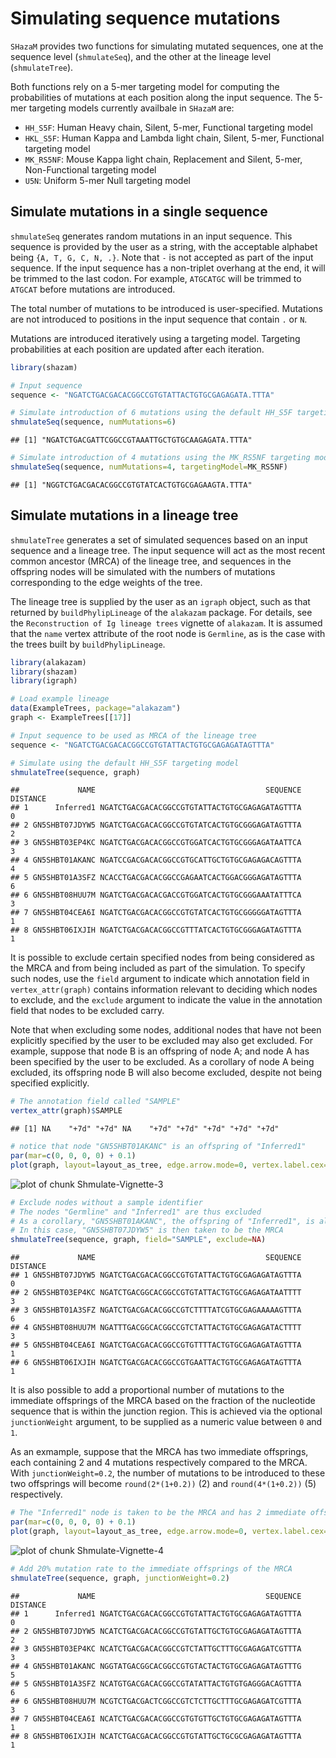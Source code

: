 # Simulating sequence mutations

`SHazaM` provides two functions for simulating mutated sequences, one at the sequence
level (`shmulateSeq`), and the other at the lineage level (`shmulateTree`). 

Both functions rely on a 5-mer targeting model for computing the probabilities of mutations at each position along the input sequence. The 5-mer targeting models currently availbale in `SHazaM` are:

* `HH_S5F`: Human Heavy chain, Silent, 5-mer, Functional targeting model
* `HKL_S5F`: Human Kappa and Lambda light chain, Silent, 5-mer, Functional targeting model
* `MK_RS5NF`: Mouse Kappa light chain, Replacement and Silent, 5-mer, Non-Functional targeting model
* `U5N`: Uniform 5-mer Null targeting model

## Simulate mutations in a single sequence

`shmulateSeq` generates random mutations in an input sequence. This sequence is provided by the user as a string, with the acceptable alphabet being `{A, T, G, C, N, .}`. Note that `-` is not accepted as part of the input sequence. If the input sequence has a non-triplet overhang at the end, it will be trimmed to the last codon. For example, `ATGCATGC` will be trimmed to `ATGCAT` before mutations are introduced.

The total number of mutations to be introduced is user-specified. Mutations are not introduced to positions in the input sequence that contain `.` or `N`. 

Mutations are introduced iteratively using a targeting model. Targeting probabilities at each position are updated after each iteration. 


```r
library(shazam)

# Input sequence
sequence <- "NGATCTGACGACACGGCCGTGTATTACTGTGCGAGAGATA.TTTA"

# Simulate introduction of 6 mutations using the default HH_S5F targeting model
shmulateSeq(sequence, numMutations=6)
```

```
## [1] "NGATCTGACGATTCGGCCGTAAATTGCTGTGCAAGAGATA.TTTA"
```

```r
# Simulate introduction of 4 mutations using the MK_RS5NF targeting model
shmulateSeq(sequence, numMutations=4, targetingModel=MK_RS5NF)
```

```
## [1] "NGGTCTGACGACACGGCCGTGTATCACTGTGCGAGAAGTA.TTTA"
```

## Simulate mutations in a lineage tree

`shmulateTree` generates a set of simulated sequences based on an input sequence and a lineage tree. The input sequence will act as the most recent common ancestor (MRCA) of the lineage tree, and sequences in the offspring nodes will be simulated with the numbers of mutations corresponding to the edge weights of the tree.

The lineage tree is supplied by the user as an `igraph` object, such as that returned by `buildPhylipLineage` of the `alakazam` package. For details, see the `Reconstruction of Ig lineage trees` vignette of `alakazam`. It is assumed that the `name` vertex attribute of the root node is `Germline`, as is the case with the trees built by `buildPhylipLineage`. 


```r
library(alakazam)
library(shazam)
library(igraph)

# Load example lineage
data(ExampleTrees, package="alakazam")
graph <- ExampleTrees[[17]]

# Input sequence to be used as MRCA of the lineage tree
sequence <- "NGATCTGACGACACGGCCGTGTATTACTGTGCGAGAGATAGTTTA"

# Simulate using the default HH_S5F targeting model
shmulateTree(sequence, graph)
```

```
##             NAME                                      SEQUENCE DISTANCE
## 1      Inferred1 NGATCTGACGACACGGCCGTGTATTACTGTGCGAGAGATAGTTTA        0
## 2 GN5SHBT07JDYW5 NGATCTGACGACACGGCCGTGTATCACTGTGCGGGAGATAGTTTA        2
## 3 GN5SHBT03EP4KC NGATCTGACGACACGGCCGTGGATCACTGTGCGGGAGATAATTCA        3
## 4 GN5SHBT01AKANC NGATCCGACGACACGGCCGTGCATTGCTGTGCGAGAGACAGTTTA        4
## 5 GN5SHBT01A3SFZ NCACCTGACGACACGGCCGAGAATCACTGGACGGGAGATAGTTTA        6
## 6 GN5SHBT08HUU7M NGATCTGACGACACGACCGTGGATCACTGTGCGGGAAATATTTCA        3
## 7 GN5SHBT04CEA6I NGATCTGACGACACGGCCGTGTATCACTGTGCGGGGGATAGTTTA        1
## 8 GN5SHBT06IXJIH NGATCTGACGACACGGCCGTTTATCACTGTGCGGGAGATAGTTTA        1
```

It is possible to exclude certain specified nodes from being considered as the MRCA and from being included as part of the simulation. To specify such nodes, use the `field` argument to indicate which annotation field in `vertex_attr(graph)` contains information relevant to deciding which nodes to exclude, and the `exclude` argument to indicate the value in the annotation field that nodes to be excluded carry. 

Note that when excluding some nodes, additional nodes that have not been explicitly specified by the user to be excluded may also get excluded. For example, suppose that node B is an offspring of node A; and node A has been specified by the user to be excluded. As a corollary of node A being excluded, its offspring node B will also become excluded, despite not being specified explicitly.


```r
# The annotation field called "SAMPLE"
vertex_attr(graph)$SAMPLE
```

```
## [1] NA    "+7d" "+7d" NA    "+7d" "+7d" "+7d" "+7d" "+7d"
```

```r
# notice that node "GN5SHBT01AKANC" is an offspring of "Inferred1"
par(mar=c(0, 0, 0, 0) + 0.1)
plot(graph, layout=layout_as_tree, edge.arrow.mode=0, vertex.label.cex=0.75)
```

![plot of chunk Shmulate-Vignette-3](figure/Shmulate-Vignette-3-1.png)

```r
# Exclude nodes without a sample identifier
# The nodes "Germline" and "Inferred1" are thus excluded
# As a corollary, "GN5SHBT01AKANC", the offspring of "Inferred1", is also excluded
# In this case, "GN5SHBT07JDYW5" is then taken to be the MRCA
shmulateTree(sequence, graph, field="SAMPLE", exclude=NA)
```

```
##             NAME                                      SEQUENCE DISTANCE
## 1 GN5SHBT07JDYW5 NGATCTGACGACACGGCCGTGTATTACTGTGCGAGAGATAGTTTA        0
## 2 GN5SHBT03EP4KC NGATCTGACGGCACGGCCGTGTATTACTGTGCGAGAGATAATTTT        3
## 3 GN5SHBT01A3SFZ NGATCTGACGACACGGCCGTCTTTTATCGTGCGAGAAAAAGTTTA        6
## 4 GN5SHBT08HUU7M NGATTTGACGGCACGGCCGTCTATTACTGTGCGAGAGATACTTTT        3
## 5 GN5SHBT04CEA6I NGATCTGACGACACGGCCGTGTTTTACTGTGCGAGAGATAGTTTA        1
## 6 GN5SHBT06IXJIH NGATCTGACGACACGGCCGTGAATTACTGTGCGAGAGATAGTTTA        1
```

It is also possible to add a proportional number of mutations to the immediate offsprings of the MRCA based on the fraction of the nucleotide sequence that is within the junction region. This is achieved via the optional `junctionWeight` argument, to be supplied as a numeric value between `0` and `1`. 

As an exmample, suppose that the MRCA has two immediate offsprings, each containing 2 and 4 mutations respectively compared to the MRCA. With `junctionWeight=0.2`, the number of mutations to be introduced to these two offsprings will become `round(2*(1+0.2))` (2) and `round(4*(1+0.2))` (5) respectively.


```r
# The "Inferred1" node is taken to be the MRCA and has 2 immediate offsprings
par(mar=c(0, 0, 0, 0) + 0.1)
plot(graph, layout=layout_as_tree, edge.arrow.mode=0, vertex.label.cex=0.75)
```

![plot of chunk Shmulate-Vignette-4](figure/Shmulate-Vignette-4-1.png)

```r
# Add 20% mutation rate to the immediate offsprings of the MRCA
shmulateTree(sequence, graph, junctionWeight=0.2)
```

```
##             NAME                                      SEQUENCE DISTANCE
## 1      Inferred1 NGATCTGACGACACGGCCGTGTATTACTGTGCGAGAGATAGTTTA        0
## 2 GN5SHBT07JDYW5 NCATCTGACGACACGGCCGTGTATTGCTGTGCGAGAGATAGTTTA        2
## 3 GN5SHBT03EP4KC NCATCTGACGACACGGCCGTCTATTGCTTTGCGAGAGATCGTTTA        3
## 4 GN5SHBT01AKANC NGGTATGACGGCACGGCCGTGTACTACTGTGCGAGAGATAGTTTG        5
## 5 GN5SHBT01A3SFZ NCATGTGACGACACGGCCGTATATTACTGTGTGAGGGACAGTTTA        6
## 6 GN5SHBT08HUU7M NCGTCTGACGACTCGGCCGTCTCTTGCTTTGCGAGAGATCGTTTA        3
## 7 GN5SHBT04CEA6I NCATCTGACGACACGGCCGTGTGTTGCTGTGCGAGAGATAGTTTA        1
## 8 GN5SHBT06IXJIH NCATCTGACGACACGGCCGTGTATTGCTGCGCGAGAGATAGTTTA        1
```
